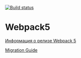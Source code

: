 [![Build status](https://ci.appveyor.com/api/projects/status/053t435jfjcbsjce/branch/main?svg=true)](https://ci.appveyor.com/project/Malins062/ahjs-enviroment/branch/main)

# Webpack5

[Информация о релизе Webpack 5](https://webpack.js.org/blog/2020-10-10-webpack-5-release/)

[Migration Guide](https://webpack.js.org/migrate/5/)
